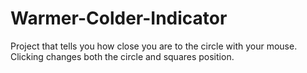 # Warmer-Colder-Indicator
Project that tells you how close you are to the circle with your mouse. Clicking changes both the circle and squares position.
